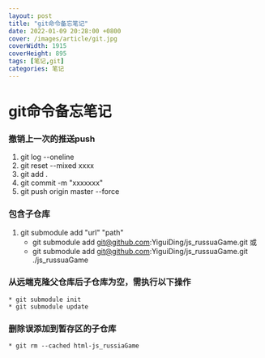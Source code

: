 ```yaml
---
layout: post
title: "git命令备忘笔记"
date: 2022-01-09 20:28:00 +0800
cover: /images/article/git.jpg
coverWidth: 1915
coverHeight: 895
tags: [笔记,git]
categories: 笔记
---
```


# git命令备忘笔记

### 撤销上一次的推送push
1. git log --oneline
2. git reset --mixed xxxx
3. git add .
4. git commit -m "xxxxxxx"
5. git push origin master --force

### 包含子仓库
1. git submodule add "url" "path"
    * git submodule add git@github.com:YiguiDing/js_russuaGame.git 或
    * git submodule add git@github.com:YiguiDing/js_russuaGame.git ./js_russuaGame

### 从远端克隆父仓库后子仓库为空，需执行以下操作
    * git submodule init
    * git submodule update

### 删除误添加到暂存区的子仓库
    * git rm --cached html-js_russiaGame